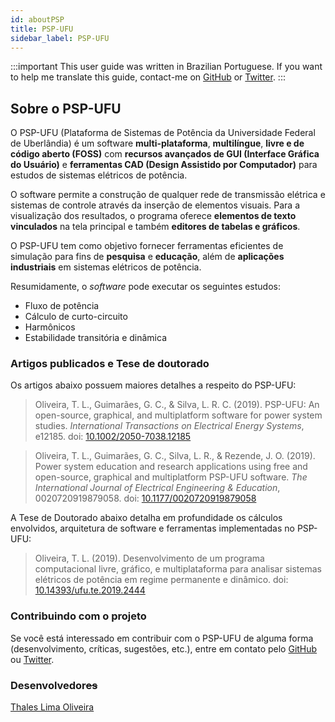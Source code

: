 ```yaml
---
id: aboutPSP
title: PSP-UFU
sidebar_label: PSP-UFU
---
```


:::important
This user guide was written in Brazilian Portuguese. If you want to help me translate this guide, contact-me on [GitHub](https://github.com/Thales1330/PSP/issues) or [Twitter](https://twitter.com/PspUfu).
:::

## Sobre o PSP-UFU

O PSP-UFU (Plataforma de Sistemas de Potência da Universidade Federal de Uberlândia) é um software **multi-plataforma**, **multilíngue**, **livre e de código aberto (FOSS)** com **recursos avançados de GUI (Interface Gráfica do Usuário)** e **ferramentas CAD (Design Assistido por Computador)** para estudos de sistemas elétricos de potência.

O software permite a construção de qualquer rede de transmissão elétrica e sistemas de controle através da inserção de elementos visuais. Para a visualização dos resultados, o programa oferece **elementos de texto vinculados** na tela principal e também **editores de tabelas e gráficos**.

O PSP-UFU tem como objetivo fornecer ferramentas eficientes de simulação para fins de **pesquisa** e **educação**, além de **aplicações industriais** em sistemas elétricos de potência.

Resumidamente, o *software* pode executar os seguintes estudos:

- Fluxo de potência
- Cálculo de curto-circuito
- Harmônicos
- Estabilidade transitória e dinâmica

### Artigos publicados e Tese de doutorado
Os artigos abaixo possuem maiores detalhes a respeito do PSP-UFU:
>Oliveira, T. L., Guimarães, G. C., & Silva, L. R. C. (2019). PSP-UFU: An open-source, graphical, and multiplatform software for power system studies. *International Transactions on Electrical Energy Systems*, e12185. doi: [10.1002/2050-7038.12185](https://doi.org/10.1002/2050-7038.12185)

>Oliveira, T. L., Guimarães, G. C., Silva, L. R., & Rezende, J. O. (2019). Power system education and research applications using free and open-source, graphical and multiplatform PSP-UFU software. *The International Journal of Electrical Engineering & Education*, 0020720919879058. doi: [10.1177/0020720919879058](https://doi.org/10.1177/0020720919879058)

A Tese de Doutorado abaixo detalha em profundidade os cálculos envolvidos, arquitetura de software e ferramentas implementadas no PSP-UFU:
>Oliveira, T. L. (2019). Desenvolvimento de um programa computacional livre, gráfico, e multiplataforma para analisar sistemas elétricos de potência em regime permanente e dinâmico. doi: [10.14393/ufu.te.2019.2444](https://dx.doi.org/10.14393/ufu.te.2019.2444)

### Contribuindo com o projeto
Se você está interessado em contribuir com o PSP-UFU de alguma forma (desenvolvimento, críticas, sugestões, etc.), entre em contato pelo [GitHub](https://github.com/Thales1330/PSP/issues) ou [Twitter](https://twitter.com/PspUfu).

### Desenvolvedor~~es~~
[Thales Lima Oliveira](https://github.com/Thales1330)

